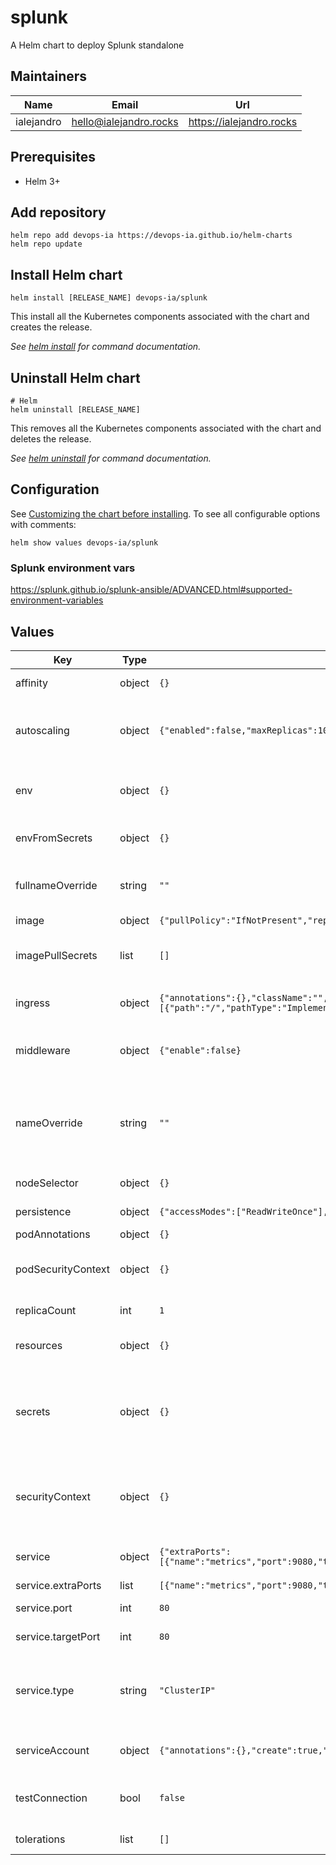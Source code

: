 # splunk

A Helm chart to deploy Splunk standalone

## Maintainers

| Name | Email | Url |
| ---- | ------ | --- |
| ialejandro | <hello@ialejandro.rocks> | <https://ialejandro.rocks> |

## Prerequisites

* Helm 3+

## Add repository

```console
helm repo add devops-ia https://devops-ia.github.io/helm-charts
helm repo update
```

## Install Helm chart

```console
helm install [RELEASE_NAME] devops-ia/splunk
```

This install all the Kubernetes components associated with the chart and creates the release.

_See [helm install](https://helm.sh/docs/helm/helm_install/) for command documentation._

## Uninstall Helm chart

```console
# Helm
helm uninstall [RELEASE_NAME]
```

This removes all the Kubernetes components associated with the chart and deletes the release.

_See [helm uninstall](https://helm.sh/docs/helm/helm_uninstall/) for command documentation._

## Configuration

See [Customizing the chart before installing](https://helm.sh/docs/intro/using_helm/#customizing-the-chart-before-installing). To see all configurable options with comments:

```console
helm show values devops-ia/splunk
```

### Splunk environment vars

<https://splunk.github.io/splunk-ansible/ADVANCED.html#supported-environment-variables>

## Values

| Key | Type | Default | Description |
|-----|------|---------|-------------|
| affinity | object | `{}` | Affinity for pod assignment |
| autoscaling | object | `{"enabled":false,"maxReplicas":100,"minReplicas":1,"targetCPUUtilizationPercentage":80}` | Autoscaling with CPU or memory utilization percentage |
| env | object | `{}` | Environment variables to configure application |
| envFromSecrets | object | `{}` | Secrets from variables with SOPS cipher |
| fullnameOverride | string | `""` | String to fully override fullname template |
| image | object | `{"pullPolicy":"IfNotPresent","repository":"splunk/splunk","tag":""}` | Image registry |
| imagePullSecrets | list | `[]` | Global Docker registry secret names as an array |
| ingress | object | `{"annotations":{},"className":"","enabled":false,"hosts":[{"host":"chart-example.local","paths":[{"path":"/","pathType":"ImplementationSpecific"}]}],"tls":[]}` | Ingress configuration to expose app |
| middleware | object | `{"enable":false}` | Enable Middleware (only Traefik CRD) |
| nameOverride | string | `""` | String to partially override fullname template (will maintain the release name) |
| nodeSelector | object | `{}` | Node labels for pod assignment |
| persistence | object | `{"accessModes":["ReadWriteOnce"],"enabled":false,"size":"10Gi"}` | Enable persistence |
| podAnnotations | object | `{}` | Pod annotations |
| podSecurityContext | object | `{}` | To specify security settings for a Pod |
| replicaCount | int | `1` | Number of replicas |
| resources | object | `{}` | The resources limits and requested |
| secrets | object | `{}` | Secrets values to create credencials (cipher with SOPS) and reference by envFromSecrets |
| securityContext | object | `{}` | Defines privilege and access control settings for a Pod or Container |
| service | object | `{"extraPorts":[{"name":"metrics","port":9080,"targetPort":9080}],"port":80,"targetPort":80,"type":"ClusterIP"}` | Kubernetes servide to expose Pod |
| service.extraPorts | list | `[{"name":"metrics","port":9080,"targetPort":9080}]` | Pod extra ports |
| service.port | int | `80` | Kubernetes Service port |
| service.targetPort | int | `80` | Pod expose port |
| service.type | string | `"ClusterIP"` | Kubernetes Service type. Allowed values: NodePort, LoadBalancer or ClusterIP |
| serviceAccount | object | `{"annotations":{},"create":true,"name":""}` | Enable creation of ServiceAccount |
| testConnection | bool | `false` | Enable livenessProbe and readinessProbe |
| tolerations | list | `[]` | Tolerations for pod assignment |
